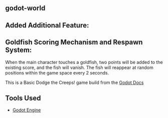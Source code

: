 ## godot-world
## Added Additional Feature:

## Goldfish Scoring Mechanism and Respawn System:

When the main character touches a goldfish, two points will be added to the existing score, and the fish will vanish. The fish will reappear at random positions within the game space every 2 seconds.



This is a Basic Dodge the Creeps! game build from the [Godot Docs](https://docs.godotengine.org/en/stable/getting_started/first_2d_game/index.html)

## Tools Used

- [Godot Engine](https://godotengine.org)
